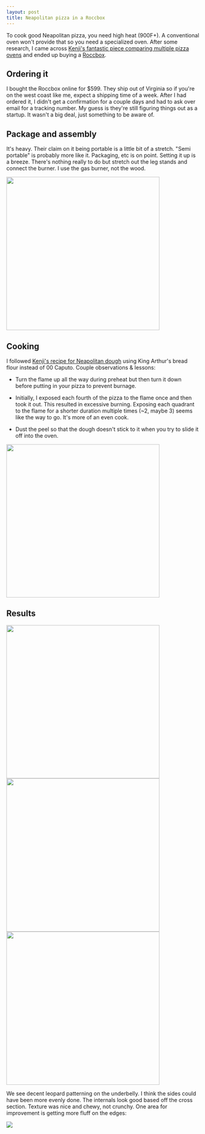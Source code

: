 ```yaml
---
layout: post
title: Neapolitan pizza in a Roccbox
---
```


To cook good Neapolitan pizza, you need high heat (900F+). A conventional oven won't provide that so you need a specialized oven. After some research, I came across [Kenji's fantastic piece comparing multiple pizza ovens](https://www.seriouseats.com/2017/05/best-backyard-pizza-ovens-review.html) and ended up buying a [Roccbox](https://www.roccbox.com/us/product/).

## Ordering it

I bought the Roccbox online for $599. They ship out of Virginia so if you're on the west coast like me, expect a shipping time of a week. After I had ordered it, I didn't get a confirmation for a couple days and had to ask over email for a tracking number. My guess is they're still figuring things out as a startup. It wasn't a big deal, just something to be aware of.

## Package and assembly

It's heavy. Their claim on it being portable is a little bit of a stretch. "Semi portable" is probably more like it. Packaging, etc is on point. Setting it up is a breeze. There's nothing really to do but stretch out the leg stands and connect the burner. I use the gas burner, not the wood.

<img src='https://i.imgur.com/1SRSfOa.jpg' width="400px"/>

## Cooking

I followed [Kenji's recipe for Neapolitan dough](https://www.seriouseats.com/recipes/2012/07/basic-neapolitan-pizza-dough-recipe.html#comments-32611) using King Arthur's bread flour instead of 00 Caputo. Couple observations & lessons:

* Turn the flame up all the way during preheat but then turn it down before putting in your pizza to prevent burnage.

* Initially, I exposed each fourth of the pizza to the flame once and then took it out. This resulted in excessive burning. Exposing each quadrant to the flame for a shorter duration multiple times (~2, maybe 3) seems like the way to go. It's more of an even cook.

* Dust the peel so that the dough doesn't stick to it when you try to slide it off into the oven.

<img src='https://i.imgur.com/BWEHaSv.png' width="400px"/>

## Results

<img src='https://i.imgur.com/2gbup3j.png' width="400px"/>
<img src='https://i.imgur.com/WihLe9j.png' width="400px"/>
<img src='https://i.imgur.com/kIBruQc.jpg' width="400px"/>

We see decent leopard patterning on the underbelly. I think the sides could have been more evenly done. The internals look good based off the cross section. Texture was nice and chewy, not crunchy. One area for improvement is getting more fluff on the edges:

<img src='https://i.imgur.com/aFneW8j.gif'/>



